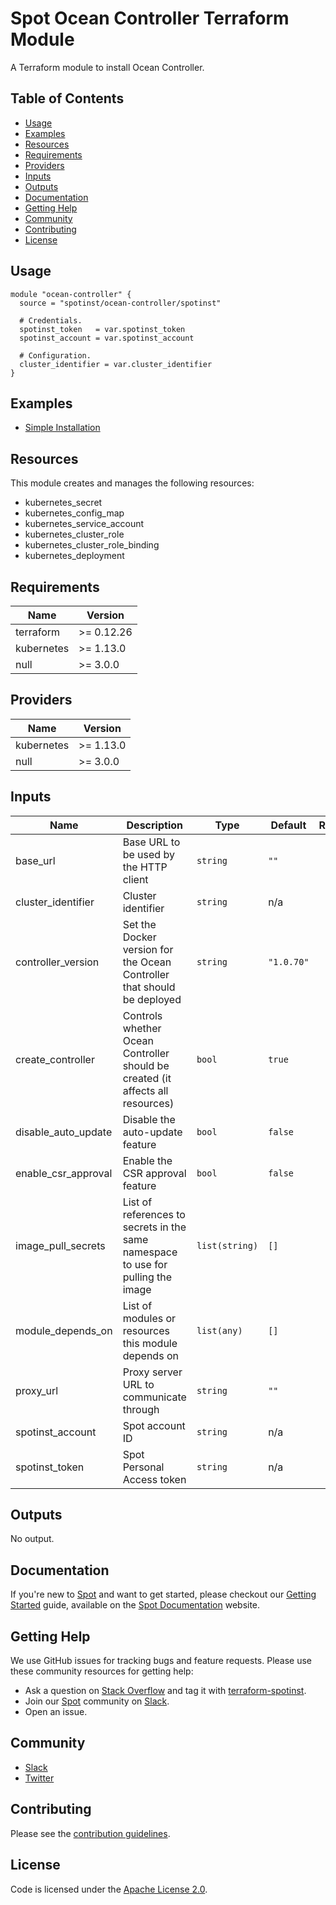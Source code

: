 # Spot Ocean Controller Terraform Module

A Terraform module to install Ocean Controller.

## Table of Contents

- [Usage](#usage)
- [Examples](#examples)
- [Resources](#resources)
- [Requirements](#requirements)
- [Providers](#providers)
- [Inputs](#inputs)
- [Outputs](#outputs)
- [Documentation](#documentation)
- [Getting Help](#getting-help)
- [Community](#community)
- [Contributing](#contributing)
- [License](#license)

## Usage

```hcl
module "ocean-controller" {
  source = "spotinst/ocean-controller/spotinst"

  # Credentials.
  spotinst_token   = var.spotinst_token
  spotinst_account = var.spotinst_account

  # Configuration.
  cluster_identifier = var.cluster_identifier
}
```

## Examples

- [Simple Installation](https://github.com/spotinst/terraform-spotinst-ocean-controller/tree/master/examples/simple-installation)

## Resources

This module creates and manages the following resources:

- kubernetes_secret
- kubernetes_config_map
- kubernetes_service_account
- kubernetes_cluster_role
- kubernetes_cluster_role_binding
- kubernetes_deployment

<!-- BEGINNING OF PRE-COMMIT-TERRAFORM DOCS HOOK -->
## Requirements

| Name | Version |
|------|---------|
| terraform | >= 0.12.26 |
| kubernetes | >= 1.13.0 |
| null | >= 3.0.0 |

## Providers

| Name | Version |
|------|---------|
| kubernetes | >= 1.13.0 |
| null | >= 3.0.0 |

## Inputs

| Name | Description | Type | Default | Required |
|------|-------------|------|---------|:--------:|
| base\_url | Base URL to be used by the HTTP client | `string` | `""` | no |
| cluster\_identifier | Cluster identifier | `string` | n/a | yes |
| controller\_version | Set the Docker version for the Ocean Controller that should be deployed | `string` | `"1.0.70"` | no |
| create\_controller | Controls whether Ocean Controller should be created (it affects all resources) | `bool` | `true` | no |
| disable\_auto\_update | Disable the auto-update feature | `bool` | `false` | no |
| enable\_csr\_approval | Enable the CSR approval feature | `bool` | `false` | no |
| image\_pull\_secrets | List of references to secrets in the same namespace to use for pulling the image | `list(string)` | `[]` | no |
| module\_depends\_on | List of modules or resources this module depends on | `list(any)` | `[]` | no |
| proxy\_url | Proxy server URL to communicate through | `string` | `""` | no |
| spotinst\_account | Spot account ID | `string` | n/a | yes |
| spotinst\_token | Spot Personal Access token | `string` | n/a | yes |

## Outputs

No output.

<!-- END OF PRE-COMMIT-TERRAFORM DOCS HOOK -->

## Documentation

If you're new to [Spot](https://spot.io/) and want to get started, please checkout our [Getting Started](https://docs.spot.io/connect-your-cloud-provider/) guide, available on the [Spot Documentation](https://docs.spot.io/) website.

## Getting Help

We use GitHub issues for tracking bugs and feature requests. Please use these community resources for getting help:

- Ask a question on [Stack Overflow](https://stackoverflow.com/) and tag it with [terraform-spotinst](https://stackoverflow.com/questions/tagged/terraform-spotinst/).
- Join our [Spot](https://spot.io/) community on [Slack](http://slack.spot.io/).
- Open an issue.

## Community

- [Slack](http://slack.spot.io/)
- [Twitter](https://twitter.com/spot_hq/)

## Contributing

Please see the [contribution guidelines](CONTRIBUTING.md).

## License

Code is licensed under the [Apache License 2.0](LICENSE).
